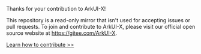 Thanks for your contribution to ArkUI-X!

This repository is a read-only mirror that isn't used for accepting issues or pull requests.
To join and contribute to ArkUI-X, please visit our official open source website at https://gitee.com/ArkUI-X.

[Learn how to contribute >>](https://gitee.com/arkui-x/docs/blob/master/en/contribute/how-to-contribute.md)